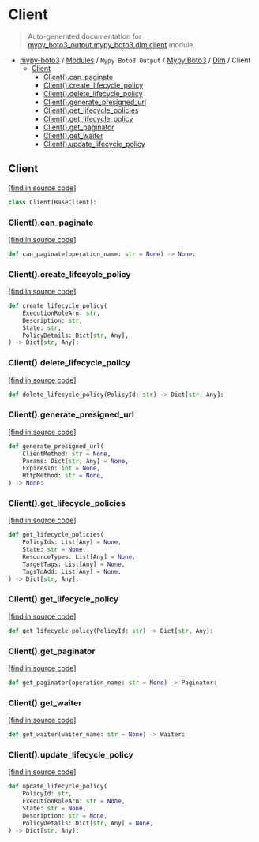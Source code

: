 # Client

> Auto-generated documentation for [mypy_boto3_output.mypy_boto3.dlm.client](https://github.com/vemel/mypy_boto3/blob/master/mypy_boto3_output/mypy_boto3/dlm/client.py) module.

- [mypy-boto3](../../../README.md#mypy_boto3) / [Modules](../../../MODULES.md#mypy-boto3-modules) / `Mypy Boto3 Output` / [Mypy Boto3](../index.md#mypy-boto3) / [Dlm](index.md#dlm) / Client
    - [Client](#client)
        - [Client().can_paginate](#clientcan_paginate)
        - [Client().create_lifecycle_policy](#clientcreate_lifecycle_policy)
        - [Client().delete_lifecycle_policy](#clientdelete_lifecycle_policy)
        - [Client().generate_presigned_url](#clientgenerate_presigned_url)
        - [Client().get_lifecycle_policies](#clientget_lifecycle_policies)
        - [Client().get_lifecycle_policy](#clientget_lifecycle_policy)
        - [Client().get_paginator](#clientget_paginator)
        - [Client().get_waiter](#clientget_waiter)
        - [Client().update_lifecycle_policy](#clientupdate_lifecycle_policy)

## Client

[[find in source code]](https://github.com/vemel/mypy_boto3/blob/master/mypy_boto3_output/mypy_boto3/dlm/client.py#L12)

```python
class Client(BaseClient):
```

### Client().can_paginate

[[find in source code]](https://github.com/vemel/mypy_boto3/blob/master/mypy_boto3_output/mypy_boto3/dlm/client.py#L15)

```python
def can_paginate(operation_name: str = None) -> None:
```

### Client().create_lifecycle_policy

[[find in source code]](https://github.com/vemel/mypy_boto3/blob/master/mypy_boto3_output/mypy_boto3/dlm/client.py#L19)

```python
def create_lifecycle_policy(
    ExecutionRoleArn: str,
    Description: str,
    State: str,
    PolicyDetails: Dict[str, Any],
) -> Dict[str, Any]:
```

### Client().delete_lifecycle_policy

[[find in source code]](https://github.com/vemel/mypy_boto3/blob/master/mypy_boto3_output/mypy_boto3/dlm/client.py#L29)

```python
def delete_lifecycle_policy(PolicyId: str) -> Dict[str, Any]:
```

### Client().generate_presigned_url

[[find in source code]](https://github.com/vemel/mypy_boto3/blob/master/mypy_boto3_output/mypy_boto3/dlm/client.py#L33)

```python
def generate_presigned_url(
    ClientMethod: str = None,
    Params: Dict[str, Any] = None,
    ExpiresIn: int = None,
    HttpMethod: str = None,
) -> None:
```

### Client().get_lifecycle_policies

[[find in source code]](https://github.com/vemel/mypy_boto3/blob/master/mypy_boto3_output/mypy_boto3/dlm/client.py#L43)

```python
def get_lifecycle_policies(
    PolicyIds: List[Any] = None,
    State: str = None,
    ResourceTypes: List[Any] = None,
    TargetTags: List[Any] = None,
    TagsToAdd: List[Any] = None,
) -> Dict[str, Any]:
```

### Client().get_lifecycle_policy

[[find in source code]](https://github.com/vemel/mypy_boto3/blob/master/mypy_boto3_output/mypy_boto3/dlm/client.py#L54)

```python
def get_lifecycle_policy(PolicyId: str) -> Dict[str, Any]:
```

### Client().get_paginator

[[find in source code]](https://github.com/vemel/mypy_boto3/blob/master/mypy_boto3_output/mypy_boto3/dlm/client.py#L58)

```python
def get_paginator(operation_name: str = None) -> Paginator:
```

### Client().get_waiter

[[find in source code]](https://github.com/vemel/mypy_boto3/blob/master/mypy_boto3_output/mypy_boto3/dlm/client.py#L62)

```python
def get_waiter(waiter_name: str = None) -> Waiter:
```

### Client().update_lifecycle_policy

[[find in source code]](https://github.com/vemel/mypy_boto3/blob/master/mypy_boto3_output/mypy_boto3/dlm/client.py#L66)

```python
def update_lifecycle_policy(
    PolicyId: str,
    ExecutionRoleArn: str = None,
    State: str = None,
    Description: str = None,
    PolicyDetails: Dict[str, Any] = None,
) -> Dict[str, Any]:
```
